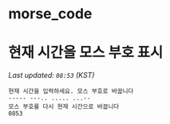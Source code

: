 # morse_code
# 현재 시간을 모스 부호 표시
<!-- MORSE_TIME_START -->
_Last updated: `08:53` (KST)_

```
현재 시간을 입력하세요. 모스 부호로 바꿉니다
----- ---.. ..... ...--
모스 부호를 다시 현재 시간으로 바꿉니다
0853
```
<!-- MORSE_TIME_END -->
